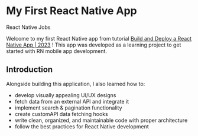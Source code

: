 # My First React Native App 

React Native Jobs

Welcome to my first React Native app from tutorial [Build and Deploy a React Native App | 2023](https://www.youtube.com/watch?v=mJ3bGvy0WAY&t=1215s) ! This app was developed as a learning project to get started with RN mobile app development. 


## Introduction

Alongside building this application, I also learned how to:
- develop visually appealing UI/UX designs
- fetch data from an external API and integrate it
- implement search & pagination functionality
- create customAPI data fetching hooks
- write clean, organized, and maintainable code with proper architecture
- follow the best practices for React Native development

